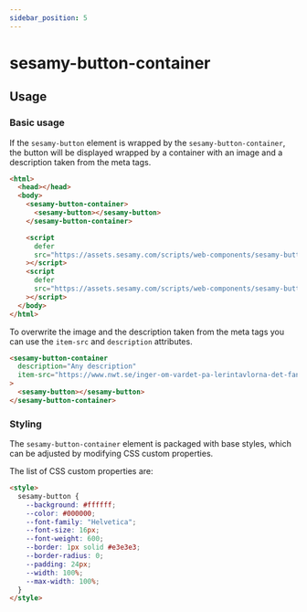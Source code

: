 ```yaml
---
sidebar_position: 5
---
```


# sesamy-button-container

## Usage

### Basic usage

If the `sesamy-button` element is wrapped by the `sesamy-button-container`, the button will be displayed wrapped by a container with an image and a description taken from the meta tags.

```html
<html>
  <head></head>
  <body>
    <sesamy-button-container>
      <sesamy-button></sesamy-button>
    </sesamy-button-container>

    <script
      defer
      src="https://assets.sesamy.com/scripts/web-components/sesamy-button-container.min.js"
    ></script>
    <script
      defer
      src="https://assets.sesamy.com/scripts/web-components/sesamy-button.min.js"
    ></script>
  </body>
</html>
```

To overwrite the image and the description taken from the meta tags you can use the `item-src` and `description` attributes.

```html
<sesamy-button-container
  description="Any description"
  item-src="https://www.nwt.se/inger-om-vardet-pa-lerintavlorna-det-fanns-inte-i-mitt-huvud-alltsa"
>
  <sesamy-button></sesamy-button>
</sesamy-button-container>
```

### Styling

The `sesamy-button-container` element is packaged with base styles, which can be adjusted by modifying CSS custom properties.

The list of CSS custom properties are:

```html
<style>
  sesamy-button {
    --background: #ffffff;
    --color: #000000;
    --font-family: "Helvetica";
    --font-size: 16px;
    --font-weight: 600;
    --border: 1px solid #e3e3e3;
    --border-radius: 0;
    --padding: 24px;
    --width: 100%;
    --max-width: 100%;
  }
</style>
```
